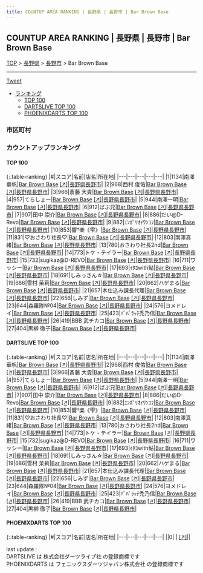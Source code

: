 ```yaml
---
title: COUNTUP AREA RANKING | 長野県 | 長野市 | Bar Brown Base
---
```

## COUNTUP AREA RANKING | 長野県 | 長野市 | Bar Brown Base

[TOP](/darts/rank/) > [長野県](/darts/rank/長野県/) > [長野市](/darts/rank/長野県/長野市/) > Bar Brown Base

___

<a href="https://twitter.com/share?ref_src=twsrc%5Etfw" data-text="COUNTUP AREA RANKING | 長野県長野市Bar Brown Base" class="twitter-share-button" data-hashtags="DARTSLIVE,PHOENIXDARTS,darts,ダーツ" data-show-count="false">Tweet</a>

* [ランキング](#カウントアップランキング)
    * [TOP 100](#top-100)
    * [DARTSLIVE TOP 100](#dartslive-top-100)
    * [PHOENIXDARTS TOP 100](#phoenixdarts-top-100)

### 市区町村

<ul>

</ul>

### カウントアップランキング

#### TOP 100



{:.table-ranking}
|#|スコア|名前|店名|所在地|
|---|---|---|---|---|
|1|1134|<span class="rank-name-dl">南澤華帆</span>|<a href="/darts/rank/shops/c49d764a6854182358d385ea46352d8f.html">Bar Brown Base</a> <a href="https://search.dartslive.com/jp/shop/c49d764a6854182358d385ea46352d8f">[↗]</a>|<a href="/darts/rank/長野県/長野市">長野県長野市</a>|
|2|968|<span class="rank-name-dl">西村 俊佑</span>|<a href="/darts/rank/shops/c49d764a6854182358d385ea46352d8f.html">Bar Brown Base</a> <a href="https://search.dartslive.com/jp/shop/c49d764a6854182358d385ea46352d8f">[↗]</a>|<a href="/darts/rank/長野県/長野市">長野県長野市</a>|
|3|966|<span class="rank-name-dl">斎藤 大貴</span>|<a href="/darts/rank/shops/c49d764a6854182358d385ea46352d8f.html">Bar Brown Base</a> <a href="https://search.dartslive.com/jp/shop/c49d764a6854182358d385ea46352d8f">[↗]</a>|<a href="/darts/rank/長野県/長野市">長野県長野市</a>|
|4|957|<span class="rank-name-dl">てらしょー</span>|<a href="/darts/rank/shops/c49d764a6854182358d385ea46352d8f.html">Bar Brown Base</a> <a href="https://search.dartslive.com/jp/shop/c49d764a6854182358d385ea46352d8f">[↗]</a>|<a href="/darts/rank/長野県/長野市">長野県長野市</a>|
|5|944|<span class="rank-name-dl">南澤一明</span>|<a href="/darts/rank/shops/c49d764a6854182358d385ea46352d8f.html">Bar Brown Base</a> <a href="https://search.dartslive.com/jp/shop/c49d764a6854182358d385ea46352d8f">[↗]</a>|<a href="/darts/rank/長野県/長野市">長野県長野市</a>|
|6|912|<span class="rank-name-dl">ばぶ兄</span>|<a href="/darts/rank/shops/c49d764a6854182358d385ea46352d8f.html">Bar Brown Base</a> <a href="https://search.dartslive.com/jp/shop/c49d764a6854182358d385ea46352d8f">[↗]</a>|<a href="/darts/rank/長野県/長野市">長野県長野市</a>|
|7|907|<span class="rank-name-dl">田中 崇介</span>|<a href="/darts/rank/shops/c49d764a6854182358d385ea46352d8f.html">Bar Brown Base</a> <a href="https://search.dartslive.com/jp/shop/c49d764a6854182358d385ea46352d8f">[↗]</a>|<a href="/darts/rank/長野県/長野市">長野県長野市</a>|
|8|886|<span class="rank-name-dl">だい@D-Revo</span>|<a href="/darts/rank/shops/c49d764a6854182358d385ea46352d8f.html">Bar Brown Base</a> <a href="https://search.dartslive.com/jp/shop/c49d764a6854182358d385ea46352d8f">[↗]</a>|<a href="/darts/rank/長野県/長野市">長野県長野市</a>|
|9|882|<span class="rank-name-dl">ｴﾝﾎﾟﾘｵｲﾜﾝｺﾌ</span>|<a href="/darts/rank/shops/c49d764a6854182358d385ea46352d8f.html">Bar Brown Base</a> <a href="https://search.dartslive.com/jp/shop/c49d764a6854182358d385ea46352d8f">[↗]</a>|<a href="/darts/rank/長野県/長野市">長野県長野市</a>|
|10|853|<span class="rank-name-dl">響†楽《雫》</span>|<a href="/darts/rank/shops/c49d764a6854182358d385ea46352d8f.html">Bar Brown Base</a> <a href="https://search.dartslive.com/jp/shop/c49d764a6854182358d385ea46352d8f">[↗]</a>|<a href="/darts/rank/長野県/長野市">長野県長野市</a>|
|11|831|<span class="rank-name-dl">♡おさわり社長♡</span>|<a href="/darts/rank/shops/c49d764a6854182358d385ea46352d8f.html">Bar Brown Base</a> <a href="https://search.dartslive.com/jp/shop/c49d764a6854182358d385ea46352d8f">[↗]</a>|<a href="/darts/rank/長野県/長野市">長野県長野市</a>|
|12|803|<span class="rank-name-dl">南澤真緒</span>|<a href="/darts/rank/shops/c49d764a6854182358d385ea46352d8f.html">Bar Brown Base</a> <a href="https://search.dartslive.com/jp/shop/c49d764a6854182358d385ea46352d8f">[↗]</a>|<a href="/darts/rank/長野県/長野市">長野県長野市</a>|
|13|780|<span class="rank-name-dl">おさわり社長2nd</span>|<a href="/darts/rank/shops/c49d764a6854182358d385ea46352d8f.html">Bar Brown Base</a> <a href="https://search.dartslive.com/jp/shop/c49d764a6854182358d385ea46352d8f">[↗]</a>|<a href="/darts/rank/長野県/長野市">長野県長野市</a>|
|14|773|<span class="rank-name-dl">トケ・テイラー</span>|<a href="/darts/rank/shops/c49d764a6854182358d385ea46352d8f.html">Bar Brown Base</a> <a href="https://search.dartslive.com/jp/shop/c49d764a6854182358d385ea46352d8f">[↗]</a>|<a href="/darts/rank/長野県/長野市">長野県長野市</a>|
|15|732|<span class="rank-name-dl">sugikaz@D-REVO</span>|<a href="/darts/rank/shops/c49d764a6854182358d385ea46352d8f.html">Bar Brown Base</a> <a href="https://search.dartslive.com/jp/shop/c49d764a6854182358d385ea46352d8f">[↗]</a>|<a href="/darts/rank/長野県/長野市">長野県長野市</a>|
|16|711|<span class="rank-name-dl">ワッシー</span>|<a href="/darts/rank/shops/c49d764a6854182358d385ea46352d8f.html">Bar Brown Base</a> <a href="https://search.dartslive.com/jp/shop/c49d764a6854182358d385ea46352d8f">[↗]</a>|<a href="/darts/rank/長野県/長野市">長野県長野市</a>|
|17|693|<span class="rank-name-dl">ｲﾀｺwith鮎</span>|<a href="/darts/rank/shops/c49d764a6854182358d385ea46352d8f.html">Bar Brown Base</a> <a href="https://search.dartslive.com/jp/shop/c49d764a6854182358d385ea46352d8f">[↗]</a>|<a href="/darts/rank/長野県/長野市">長野県長野市</a>|
|18|691|<span class="rank-name-dl">しみっさん☆</span>|<a href="/darts/rank/shops/c49d764a6854182358d385ea46352d8f.html">Bar Brown Base</a> <a href="https://search.dartslive.com/jp/shop/c49d764a6854182358d385ea46352d8f">[↗]</a>|<a href="/darts/rank/長野県/長野市">長野県長野市</a>|
|19|686|<span class="rank-name-dl">雪村 茉莉</span>|<a href="/darts/rank/shops/c49d764a6854182358d385ea46352d8f.html">Bar Brown Base</a> <a href="https://search.dartslive.com/jp/shop/c49d764a6854182358d385ea46352d8f">[↗]</a>|<a href="/darts/rank/長野県/長野市">長野県長野市</a>|
|20|662|<span class="rank-name-dl">ハゲまる</span>|<a href="/darts/rank/shops/c49d764a6854182358d385ea46352d8f.html">Bar Brown Base</a> <a href="https://search.dartslive.com/jp/shop/c49d764a6854182358d385ea46352d8f">[↗]</a>|<a href="/darts/rank/長野県/長野市">長野県長野市</a>|
|21|657|<span class="rank-name-dl">本仕込み課長代理</span>|<a href="/darts/rank/shops/c49d764a6854182358d385ea46352d8f.html">Bar Brown Base</a> <a href="https://search.dartslive.com/jp/shop/c49d764a6854182358d385ea46352d8f">[↗]</a>|<a href="/darts/rank/長野県/長野市">長野県長野市</a>|
|22|656|<span class="rank-name-dl">しみず</span>|<a href="/darts/rank/shops/c49d764a6854182358d385ea46352d8f.html">Bar Brown Base</a> <a href="https://search.dartslive.com/jp/shop/c49d764a6854182358d385ea46352d8f">[↗]</a>|<a href="/darts/rank/長野県/長野市">長野県長野市</a>|
|23|644|<span class="rank-name-dl">森羅隊№04</span>|<a href="/darts/rank/shops/c49d764a6854182358d385ea46352d8f.html">Bar Brown Base</a> <a href="https://search.dartslive.com/jp/shop/c49d764a6854182358d385ea46352d8f">[↗]</a>|<a href="/darts/rank/長野県/長野市">長野県長野市</a>|
|24|576|<span class="rank-name-dl">ヨメドレイ</span>|<a href="/darts/rank/shops/c49d764a6854182358d385ea46352d8f.html">Bar Brown Base</a> <a href="https://search.dartslive.com/jp/shop/c49d764a6854182358d385ea46352d8f">[↗]</a>|<a href="/darts/rank/長野県/長野市">長野県長野市</a>|
|25|423|<span class="rank-name-dl">ﾊﾟﾊﾟﾗｯﾁ禿乃信</span>|<a href="/darts/rank/shops/c49d764a6854182358d385ea46352d8f.html">Bar Brown Base</a> <a href="https://search.dartslive.com/jp/shop/c49d764a6854182358d385ea46352d8f">[↗]</a>|<a href="/darts/rank/長野県/長野市">長野県長野市</a>|
|26|419|<span class="rank-name-dl">BBB 武チカコ</span>|<a href="/darts/rank/shops/c49d764a6854182358d385ea46352d8f.html">Bar Brown Base</a> <a href="https://search.dartslive.com/jp/shop/c49d764a6854182358d385ea46352d8f">[↗]</a>|<a href="/darts/rank/長野県/長野市">長野県長野市</a>|
|27|404|<span class="rank-name-dl">黒柳 徹子</span>|<a href="/darts/rank/shops/c49d764a6854182358d385ea46352d8f.html">Bar Brown Base</a> <a href="https://search.dartslive.com/jp/shop/c49d764a6854182358d385ea46352d8f">[↗]</a>|<a href="/darts/rank/長野県/長野市">長野県長野市</a>|


#### DARTSLIVE TOP 100



{:.table-ranking}
|#|スコア|名前|店名|所在地|
|---|---|---|---|---|
|1|1134|<span class="rank-name-dl">南澤華帆</span>|<a href="/darts/rank/shops/c49d764a6854182358d385ea46352d8f.html">Bar Brown Base</a> <a href="https://search.dartslive.com/jp/shop/c49d764a6854182358d385ea46352d8f">[↗]</a>|<a href="/darts/rank/長野県/長野市">長野県長野市</a>|
|2|968|<span class="rank-name-dl">西村 俊佑</span>|<a href="/darts/rank/shops/c49d764a6854182358d385ea46352d8f.html">Bar Brown Base</a> <a href="https://search.dartslive.com/jp/shop/c49d764a6854182358d385ea46352d8f">[↗]</a>|<a href="/darts/rank/長野県/長野市">長野県長野市</a>|
|3|966|<span class="rank-name-dl">斎藤 大貴</span>|<a href="/darts/rank/shops/c49d764a6854182358d385ea46352d8f.html">Bar Brown Base</a> <a href="https://search.dartslive.com/jp/shop/c49d764a6854182358d385ea46352d8f">[↗]</a>|<a href="/darts/rank/長野県/長野市">長野県長野市</a>|
|4|957|<span class="rank-name-dl">てらしょー</span>|<a href="/darts/rank/shops/c49d764a6854182358d385ea46352d8f.html">Bar Brown Base</a> <a href="https://search.dartslive.com/jp/shop/c49d764a6854182358d385ea46352d8f">[↗]</a>|<a href="/darts/rank/長野県/長野市">長野県長野市</a>|
|5|944|<span class="rank-name-dl">南澤一明</span>|<a href="/darts/rank/shops/c49d764a6854182358d385ea46352d8f.html">Bar Brown Base</a> <a href="https://search.dartslive.com/jp/shop/c49d764a6854182358d385ea46352d8f">[↗]</a>|<a href="/darts/rank/長野県/長野市">長野県長野市</a>|
|6|912|<span class="rank-name-dl">ばぶ兄</span>|<a href="/darts/rank/shops/c49d764a6854182358d385ea46352d8f.html">Bar Brown Base</a> <a href="https://search.dartslive.com/jp/shop/c49d764a6854182358d385ea46352d8f">[↗]</a>|<a href="/darts/rank/長野県/長野市">長野県長野市</a>|
|7|907|<span class="rank-name-dl">田中 崇介</span>|<a href="/darts/rank/shops/c49d764a6854182358d385ea46352d8f.html">Bar Brown Base</a> <a href="https://search.dartslive.com/jp/shop/c49d764a6854182358d385ea46352d8f">[↗]</a>|<a href="/darts/rank/長野県/長野市">長野県長野市</a>|
|8|886|<span class="rank-name-dl">だい@D-Revo</span>|<a href="/darts/rank/shops/c49d764a6854182358d385ea46352d8f.html">Bar Brown Base</a> <a href="https://search.dartslive.com/jp/shop/c49d764a6854182358d385ea46352d8f">[↗]</a>|<a href="/darts/rank/長野県/長野市">長野県長野市</a>|
|9|882|<span class="rank-name-dl">ｴﾝﾎﾟﾘｵｲﾜﾝｺﾌ</span>|<a href="/darts/rank/shops/c49d764a6854182358d385ea46352d8f.html">Bar Brown Base</a> <a href="https://search.dartslive.com/jp/shop/c49d764a6854182358d385ea46352d8f">[↗]</a>|<a href="/darts/rank/長野県/長野市">長野県長野市</a>|
|10|853|<span class="rank-name-dl">響†楽《雫》</span>|<a href="/darts/rank/shops/c49d764a6854182358d385ea46352d8f.html">Bar Brown Base</a> <a href="https://search.dartslive.com/jp/shop/c49d764a6854182358d385ea46352d8f">[↗]</a>|<a href="/darts/rank/長野県/長野市">長野県長野市</a>|
|11|831|<span class="rank-name-dl">♡おさわり社長♡</span>|<a href="/darts/rank/shops/c49d764a6854182358d385ea46352d8f.html">Bar Brown Base</a> <a href="https://search.dartslive.com/jp/shop/c49d764a6854182358d385ea46352d8f">[↗]</a>|<a href="/darts/rank/長野県/長野市">長野県長野市</a>|
|12|803|<span class="rank-name-dl">南澤真緒</span>|<a href="/darts/rank/shops/c49d764a6854182358d385ea46352d8f.html">Bar Brown Base</a> <a href="https://search.dartslive.com/jp/shop/c49d764a6854182358d385ea46352d8f">[↗]</a>|<a href="/darts/rank/長野県/長野市">長野県長野市</a>|
|13|780|<span class="rank-name-dl">おさわり社長2nd</span>|<a href="/darts/rank/shops/c49d764a6854182358d385ea46352d8f.html">Bar Brown Base</a> <a href="https://search.dartslive.com/jp/shop/c49d764a6854182358d385ea46352d8f">[↗]</a>|<a href="/darts/rank/長野県/長野市">長野県長野市</a>|
|14|773|<span class="rank-name-dl">トケ・テイラー</span>|<a href="/darts/rank/shops/c49d764a6854182358d385ea46352d8f.html">Bar Brown Base</a> <a href="https://search.dartslive.com/jp/shop/c49d764a6854182358d385ea46352d8f">[↗]</a>|<a href="/darts/rank/長野県/長野市">長野県長野市</a>|
|15|732|<span class="rank-name-dl">sugikaz@D-REVO</span>|<a href="/darts/rank/shops/c49d764a6854182358d385ea46352d8f.html">Bar Brown Base</a> <a href="https://search.dartslive.com/jp/shop/c49d764a6854182358d385ea46352d8f">[↗]</a>|<a href="/darts/rank/長野県/長野市">長野県長野市</a>|
|16|711|<span class="rank-name-dl">ワッシー</span>|<a href="/darts/rank/shops/c49d764a6854182358d385ea46352d8f.html">Bar Brown Base</a> <a href="https://search.dartslive.com/jp/shop/c49d764a6854182358d385ea46352d8f">[↗]</a>|<a href="/darts/rank/長野県/長野市">長野県長野市</a>|
|17|693|<span class="rank-name-dl">ｲﾀｺwith鮎</span>|<a href="/darts/rank/shops/c49d764a6854182358d385ea46352d8f.html">Bar Brown Base</a> <a href="https://search.dartslive.com/jp/shop/c49d764a6854182358d385ea46352d8f">[↗]</a>|<a href="/darts/rank/長野県/長野市">長野県長野市</a>|
|18|691|<span class="rank-name-dl">しみっさん☆</span>|<a href="/darts/rank/shops/c49d764a6854182358d385ea46352d8f.html">Bar Brown Base</a> <a href="https://search.dartslive.com/jp/shop/c49d764a6854182358d385ea46352d8f">[↗]</a>|<a href="/darts/rank/長野県/長野市">長野県長野市</a>|
|19|686|<span class="rank-name-dl">雪村 茉莉</span>|<a href="/darts/rank/shops/c49d764a6854182358d385ea46352d8f.html">Bar Brown Base</a> <a href="https://search.dartslive.com/jp/shop/c49d764a6854182358d385ea46352d8f">[↗]</a>|<a href="/darts/rank/長野県/長野市">長野県長野市</a>|
|20|662|<span class="rank-name-dl">ハゲまる</span>|<a href="/darts/rank/shops/c49d764a6854182358d385ea46352d8f.html">Bar Brown Base</a> <a href="https://search.dartslive.com/jp/shop/c49d764a6854182358d385ea46352d8f">[↗]</a>|<a href="/darts/rank/長野県/長野市">長野県長野市</a>|
|21|657|<span class="rank-name-dl">本仕込み課長代理</span>|<a href="/darts/rank/shops/c49d764a6854182358d385ea46352d8f.html">Bar Brown Base</a> <a href="https://search.dartslive.com/jp/shop/c49d764a6854182358d385ea46352d8f">[↗]</a>|<a href="/darts/rank/長野県/長野市">長野県長野市</a>|
|22|656|<span class="rank-name-dl">しみず</span>|<a href="/darts/rank/shops/c49d764a6854182358d385ea46352d8f.html">Bar Brown Base</a> <a href="https://search.dartslive.com/jp/shop/c49d764a6854182358d385ea46352d8f">[↗]</a>|<a href="/darts/rank/長野県/長野市">長野県長野市</a>|
|23|644|<span class="rank-name-dl">森羅隊№04</span>|<a href="/darts/rank/shops/c49d764a6854182358d385ea46352d8f.html">Bar Brown Base</a> <a href="https://search.dartslive.com/jp/shop/c49d764a6854182358d385ea46352d8f">[↗]</a>|<a href="/darts/rank/長野県/長野市">長野県長野市</a>|
|24|576|<span class="rank-name-dl">ヨメドレイ</span>|<a href="/darts/rank/shops/c49d764a6854182358d385ea46352d8f.html">Bar Brown Base</a> <a href="https://search.dartslive.com/jp/shop/c49d764a6854182358d385ea46352d8f">[↗]</a>|<a href="/darts/rank/長野県/長野市">長野県長野市</a>|
|25|423|<span class="rank-name-dl">ﾊﾟﾊﾟﾗｯﾁ禿乃信</span>|<a href="/darts/rank/shops/c49d764a6854182358d385ea46352d8f.html">Bar Brown Base</a> <a href="https://search.dartslive.com/jp/shop/c49d764a6854182358d385ea46352d8f">[↗]</a>|<a href="/darts/rank/長野県/長野市">長野県長野市</a>|
|26|419|<span class="rank-name-dl">BBB 武チカコ</span>|<a href="/darts/rank/shops/c49d764a6854182358d385ea46352d8f.html">Bar Brown Base</a> <a href="https://search.dartslive.com/jp/shop/c49d764a6854182358d385ea46352d8f">[↗]</a>|<a href="/darts/rank/長野県/長野市">長野県長野市</a>|
|27|404|<span class="rank-name-dl">黒柳 徹子</span>|<a href="/darts/rank/shops/c49d764a6854182358d385ea46352d8f.html">Bar Brown Base</a> <a href="https://search.dartslive.com/jp/shop/c49d764a6854182358d385ea46352d8f">[↗]</a>|<a href="/darts/rank/長野県/長野市">長野県長野市</a>|


#### PHOENIXDARTS TOP 100



{:.table-ranking}
|#|スコア|名前|店名|所在地|
|---|---|---|---|---|
||0|<span class="rank-name-dl"> </span>|<a href="/darts/rank/shops/.html"></a> <a href="">[↗]</a>|<a href="/darts/rank//"></a>|


<div class="footer border-top border-gray-light mt-5 pt-3 text-right text-gray">
    last update : <span style="font-weight: italic" id="foot_last_modified"></span><br />
    DARTSLIVE は 株式会社ダーツライブ社 の登録商標です<br />
    PHOENIXDARTS は フェニックスダーツジャパン株式会社 の登録商標です<br />
</div>

<script src="https://cdnjs.cloudflare.com/ajax/libs/jquery.tablesorter/2.31.3/js/jquery.tablesorter.min.js" integrity="sha512-qzgd5cYSZcosqpzpn7zF2ZId8f/8CHmFKZ8j7mU4OUXTNRd5g+ZHBPsgKEwoqxCtdQvExE5LprwwPAgoicguNg==" crossorigin="anonymous" referrerpolicy="no-referrer"></script>
<link rel="stylesheet" href="https://cdnjs.cloudflare.com/ajax/libs/jquery.tablesorter/2.31.3/css/theme.default.min.css" integrity="sha512-wghhOJkjQX0Lh3NSWvNKeZ0ZpNn+SPVXX1Qyc9OCaogADktxrBiBdKGDoqVUOyhStvMBmJQ8ZdMHiR3wuEq8+w==" crossorigin="anonymous" referrerpolicy="no-referrer" />
<script>
$(function() {
    $(".table-ranking").tablesorter({sortList:[[0, 0]]});
    $("#foot_last_modified").text(formatDate(new Date(document.lastModified), 'yyyy-MM-dd HH:mm:ss'));
});
</script>

<script async src="https://platform.twitter.com/widgets.js" charset="utf-8"></script>